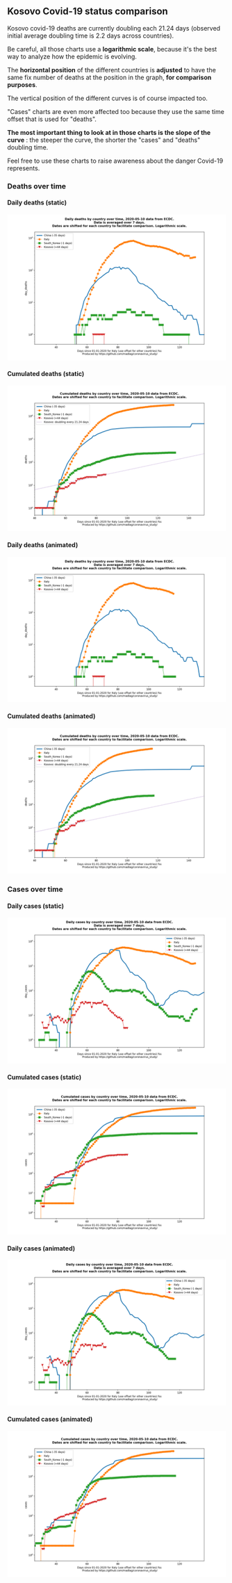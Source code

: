## Kosovo Covid-19 status comparison 

Kosovo covid-19 deaths are currently doubling each 21.24 days (observed initial average doubling time is 2.2 days across countries).



Be careful, all those charts use a **logarithmic scale**, because it's the best way to analyze how the epidemic is evolving.
 
The **horizontal position** of the different countries is **adjusted** to have the same fix number of deaths at the position in the graph, **for comparison purposes**.

The vertical position of the different curves is of course impacted too.

"Cases" charts are even more affected too because they use the same time offset that is used for "deaths".

**The most important thing to look at in those charts is the slope of the curve** : the steeper the curve, the shorter the "cases" and "deaths" doubling time.

Feel free to use these charts to raise awareness about the danger Covid-19 represents. 


 
### Deaths over time
 
#### Daily deaths (static)
![Kosovo covid-19 daily deaths static chart](https://raw.githubusercontent.com/madlag/coronavirus_study/master/notebooks/graphs/2020-05-10/countries/Kosovo/2020-05-10_Kosovo_day_deaths.png "Kosovo covid-19 day_deaths static chart")   
 
#### Cumulated deaths (static)
![Kosovo covid-19 cumulated deaths static chart](https://raw.githubusercontent.com/madlag/coronavirus_study/master/notebooks/graphs/2020-05-10/countries/Kosovo/2020-05-10_Kosovo_deaths.png "Kosovo covid-19 deaths static chart")   
 
#### Daily deaths (animated)
![Kosovo covid-19 daily deaths animated chart](https://raw.githubusercontent.com/madlag/coronavirus_study/master/notebooks/graphs/2020-05-10/countries/Kosovo/2020-05-10_Kosovo_day_deaths.gif "Kosovo covid-19 day_deaths animated chart")   
 
#### Cumulated deaths (animated)
![Kosovo covid-19 cumulated deaths animated chart](https://raw.githubusercontent.com/madlag/coronavirus_study/master/notebooks/graphs/2020-05-10/countries/Kosovo/2020-05-10_Kosovo_deaths.gif "Kosovo covid-19 deaths animated chart")   

 
### Cases over time
 
#### Daily cases (static)
![Kosovo covid-19 daily cases static chart](https://raw.githubusercontent.com/madlag/coronavirus_study/master/notebooks/graphs/2020-05-10/countries/Kosovo/2020-05-10_Kosovo_day_cases.png "Kosovo covid-19 day_cases static chart")   
 
#### Cumulated cases (static)
![Kosovo covid-19 cumulated cases static chart](https://raw.githubusercontent.com/madlag/coronavirus_study/master/notebooks/graphs/2020-05-10/countries/Kosovo/2020-05-10_Kosovo_cases.png "Kosovo covid-19 cases static chart")   
 
#### Daily cases (animated)
![Kosovo covid-19 daily cases animated chart](https://raw.githubusercontent.com/madlag/coronavirus_study/master/notebooks/graphs/2020-05-10/countries/Kosovo/2020-05-10_Kosovo_day_cases.gif "Kosovo covid-19 day_cases animated chart")   
 
#### Cumulated cases (animated)
![Kosovo covid-19 cumulated cases animated chart](https://raw.githubusercontent.com/madlag/coronavirus_study/master/notebooks/graphs/2020-05-10/countries/Kosovo/2020-05-10_Kosovo_cases.gif "Kosovo covid-19 cases animated chart")   

